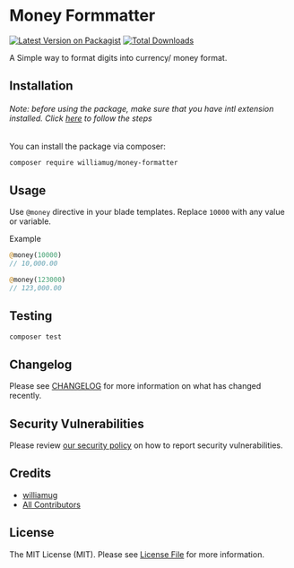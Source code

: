 # Money Formmatter

[![Latest Version on Packagist](https://img.shields.io/packagist/v/williamug/money-formatter.svg?style=flat-square)](https://packagist.org/packages/williamug/money-formatter/stats#major/all)
[![Total Downloads](https://img.shields.io/packagist/dt/williamug/money-formatter.svg?style=flat-square)](https://packagist.org/packages/williamug/money-formatter/)

A Simple way to format digits into currency/ money format.

## Installation

###### Note: before using the package, make sure that you have intl extension installed. Click [here](https://www.php.net/manual/en/intl.installation.php) to follow the steps

You can install the package via composer:

```bash
composer require williamug/money-formatter
```

## Usage

Use `@money` directive in your blade templates. Replace `10000` with any value or variable.

Example

```php
@money(10000)
// 10,000.00

@money(123000)
// 123,000.00
```

## Testing

```bash
composer test
```

## Changelog

Please see [CHANGELOG](CHANGELOG.md) for more information on what has changed recently.

## Security Vulnerabilities

Please review [our security policy](../../security/policy) on how to report security vulnerabilities.

## Credits

-   [williamug](https://github.com/Williamug)
-   [All Contributors](../../contributors)

## License

The MIT License (MIT). Please see [License File](LICENSE.md) for more information.
